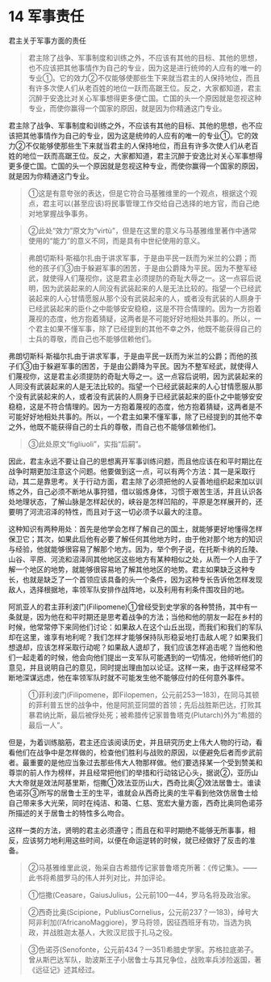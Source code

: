 # 14 军事责任
君主关于军事方面的责任

>君主除了战争、军事制度和训练之外，不应该有其他的目标、其他的思想，也不应该把其他事情作为自己的专业，因为这是进行统帅的人应有的唯一的专业①。它的效力②不仅能够使那些生下来就当君主的人保持地位，而且有许多次使人们从老百姓的地位一跃而高踞王位。反之，大家都知道，君主沉醉于安逸比对关心军事想得更多便亡国。亡国的头一个原因就是忽视这种专业，而使你赢得一个国家的原因，就是因为你精通这门专业。

君主除了战争、军事制度和训练之外，不应该有其他的目标、其他的思想，也不应该把其他事情作为自己的专业，因为这是统帅的人应有的唯一的专业①。它的效力②不仅能够使那些生下来就当君主的人保持地位，而且有许多次使人们从老百姓的地位一跃而高踞王位。反之，大家都知道，君主沉醉于安逸比对关心军事想得更多便亡国。亡国的头一个原因就是忽视这种专业，而使你赢得一个国家的原因，就是因为你精通这门专业。

>①这是有意夸张的表达，但是它符合马基雅维里的一个观点，根据这个观点，君主可以(甚至应该)将民事管理工作交给自己选择的地方官，而自己绝对地掌握战争事务。

>②此处“效力”原文为“virtù”，但是在这里的意义与马基雅维里著作中通常使用的“能力”的意义不同，而是具有中世纪使用的意义。

>弗朗切斯科·斯福尔扎由于讲求军事，于是由平民一跃而为米兰的公爵；而他的孩子们③由于躲避军事的困苦，于是由公爵降为平民。因为不整军经武，就使得人们蔑视你，这是君主必须提防的奇耻大辱之一。这一点容后说明，因为武装起来的人同没有武装起来的人是无法比较的。指望一个已经武装起来的人心甘情愿服从那个没有武装起来的人，或者没有武装的人厕身于已经武装起来的臣仆之中能够安安稳稳，这是不符合情理的。因为一方抱着蔑视的态度，他方抱着猜疑，这两者是不可能好好地相处共事的。所以，一个君主如果不懂军事，除了已经提到的其他不幸之外，他既不能获得自己的士兵的尊敬，而自己也不能够信赖他们。

弗朗切斯科·斯福尔扎由于讲求军事，于是由平民一跃而为米兰的公爵；而他的孩子们③由于躲避军事的困苦，于是由公爵降为平民。因为不整军经武，就使得人们蔑视你，这是君主必须提防的奇耻大辱之一。这一点容后说明，因为武装起来的人同没有武装起来的人是无法比较的。指望一个已经武装起来的人心甘情愿服从那个没有武装起来的人，或者没有武装的人厕身于已经武装起来的臣仆之中能够安安稳稳，这是不符合情理的。因为一方抱着蔑视的态度，他方抱着猜疑，这两者是不可能好好地相处共事的。所以，一个君主如果不懂军事，除了已经提到的其他不幸之外，他既不能获得自己的士兵的尊敬，而自己也不能够信赖他们。

>③此处原文“figliuoli”，实指“后嗣”。

因此，君主永远不要让自己的思想离开军事训练问题，而且他应该在和平时期比在战争时期更加注意这个问题。他要做到这一点，可以有两个方法：其一是采取行动，其二是靠思考。关于行动方面，君主除了必须把他的人妥善地组织起来加以训练之外，自己必须不断地从事狩猎，借以锻炼身体，习惯于艰苦生活，并且认识各处地理状态，了解山脉是怎样起伏的，峡谷是怎样凹陷的，平原是怎样展开的，还要明了河流沼泽的特性，而且对于这一切必须予以最大的注意。

这种知识有两种用处：首先是他学会怎样了解自己的国土，就能够更好地懂得怎样保卫它；其次，如果此后他有必要了解任何其他地方时，由于他对那个地方的知识与经验，他就能够很容易了解那个地方。因为，举个例子说，在托斯卡纳的丘陵、山谷、平原、河流和沼泽同其他地区这些地方有某种相似之处，从而一个人由于了解一个地区的地势，就能够很容易地了解其他地区的地势。君主如果缺乏这种专长，也就是缺乏了一个首领应该具备的头一个条件，因为这种专长告诉他怎样发现敌人，选择根据地，率领军队安排作战阵地，以及利用有利条件围攻目的地。

阿凯亚人的君主菲利波门(Filipomene)①曾经受到史学家的各种赞扬，其中有一条就是，因为他在和平时期还是思考着战争的方法；当他和他的朋友一起在乡村的时候，他常常停下来同他们讨论：如果敌人在这个山丘出现，而我们和我们的军队却在这里，谁享有地利呢？我们怎样才能够保持队形稳妥地打击敌人呢？如果我们想退却，应该怎样采取行动呢？如果敌人退却了，我们应该怎样追击呢？当他和他们一起走着的时候，他会向他们提出一支军队可能遇到的一切情况，他倾听他们的意见，并且说明自己的意见，同时提出理由加以论证。这样一来，由于这样经常不断地深谋远虑，他在率领军队时就不可能发生他不能够应付的任何意外事件。

>①菲利波门(Filipomene，即Filopemen，公元前253—183)，在同马其顿的菲利普五世的战争中，他是阿凯亚同盟的首领；先后战胜斯巴达，打败其暴君纳比斯，最后被俘处死；被希腊传记家普鲁塔克(Plutarch)外为“希腊的最后一人”。

但是，为着训练脑筋，君主还应该阅读历史，并且研究历史上伟大人物的行动，看看他们在战争中是怎样做的，检查他们胜利与战败的原因，以便避免后者而步武前者。最重要的是他应当象过去那些伟大人物那样做。他们要选择某一个受到赞美和尊崇的前人作为榜样，并且经常把他们的举措和行动铭记心头，据说②，亚历山大大帝就是效法阿基里斯，恺撒①效法亚历山大，西奇比奥②效法居鲁士。谁读色诺芬③所写的居鲁士王的生平，谁就会从西奇比奥的生平看到他效仿居鲁士给自己带来多大光荣，同时在纯洁、和蔼、仁慈、宽宏大量方面，西奇比奥同色诺芬所描述的关于居鲁士的特性多么吻合。

这样一类的方法，贤明的君主必须遵守；而且在和平时期绝不能够无所事事，相反，应该努力地利用这些时间，以便在命运逆转的时候，就已经做好了反击的准备。

>②马基雅维里此说，殆采自古希腊传记家普鲁塔克所著：《传记集》。——此书将希腊罗马的伟人并列对比，并加评论。

>①恺撒(Ceasare，GaiusJulius，公元前100—44，罗马名将及政治家。

>②西奇比奥(Scipione，PubliusCornelius，公元前237？—183)，绰号大阿非利加(l’AfricanoMaggiore)，罗马将领，因征西班牙有功，当选为执政，并战胜迦太基人，大败汉尼拔于扎马之役。

>③色诺芬(Senofonte，公元前434？—351)希腊史学家。苏格拉底弟子。
曾从斯巴达军队，助波斯王子小居鲁士与其兄争位，战败率兵涉险返国，著《远征记》述其经过。
